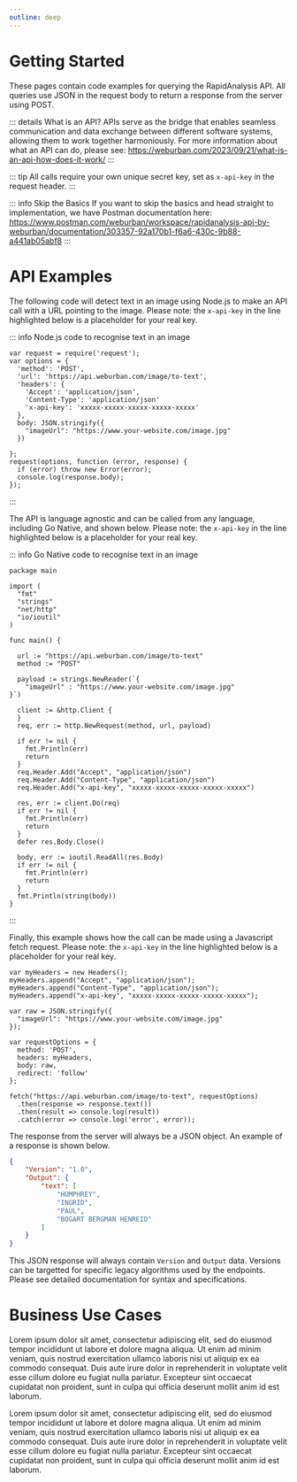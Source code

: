 ```yaml
---
outline: deep
---
```


# Getting Started

These pages contain code examples for querying the RapidAnalysis API. All queries use JSON in the request body to return a response from the server using POST. 

::: details What is an API?
APIs serve as the bridge that enables seamless communication and data exchange between different software systems, allowing them to work together harmoniously. 
For more information about what an API can do, please see: https://weburban.com/2023/09/21/what-is-an-api-how-does-it-work/
:::

::: tip
All calls require your own unique secret key, set as `x-api-key` in the request header. 
:::

::: info Skip the Basics
If you want to skip the basics and head straight to implementation, we have Postman documentation here: https://www.postman.com/weburban/workspace/rapidanalysis-api-by-weburban/documentation/303357-92a170b1-f6a6-430c-9b88-a441ab05abf8
:::

# API Examples

The following code will detect text in an image using Node.js to make an API call with a URL pointing to the image. Please note: the `x-api-key` in the line highlighted below is a placeholder for your real key. 

::: info Node.js code to recognise text in an image 
```js{10}
var request = require('request');
var options = {
  'method': 'POST',
  'url': 'https://api.weburban.com/image/to-text',
  'headers': {
    'Accept': 'application/json',
    'Content-Type': 'application/json'
    'x-api-key': 'xxxxx-xxxxx-xxxxx-xxxxx-xxxxx'
  },
  body: JSON.stringify({
    "imageUrl": "https://www.your-website.com/image.jpg"
  })

};
request(options, function (error, response) {
  if (error) throw new Error(error);
  console.log(response.body);
});
```
:::

The API is language agnostic and can be called from any language, including Go Native, and shown below. Please note: the `x-api-key` in the line highlighted below is a placeholder for your real key. 

::: info Go Native code to recognise text in an image
```go{29}
package main

import (
  "fmt"
  "strings"
  "net/http"
  "io/ioutil"
)

func main() {

  url := "https://api.weburban.com/image/to-text"
  method := "POST"

  payload := strings.NewReader(`{
    "imageUrl" : "https://www.your-website.com/image.jpg"
}`)

  client := &http.Client {
  }
  req, err := http.NewRequest(method, url, payload)

  if err != nil {
    fmt.Println(err)
    return
  }
  req.Header.Add("Accept", "application/json")
  req.Header.Add("Content-Type", "application/json")
  req.Header.Add("x-api-key", "xxxxx-xxxxx-xxxxx-xxxxx-xxxxx")

  res, err := client.Do(req)
  if err != nil {
    fmt.Println(err)
    return
  }
  defer res.Body.Close()

  body, err := ioutil.ReadAll(res.Body)
  if err != nil {
    fmt.Println(err)
    return
  }
  fmt.Println(string(body))
}
```
:::

Finally, this example shows how the call can be made using a Javascript fetch request. Please note: the `x-api-key` in the line highlighted below is a placeholder for your real key. 

```js{4}
var myHeaders = new Headers();
myHeaders.append("Accept", "application/json");
myHeaders.append("Content-Type", "application/json");
myHeaders.append("x-api-key", "xxxxx-xxxxx-xxxxx-xxxxx-xxxxx");

var raw = JSON.stringify({
  "imageUrl": "https://www.your-website.com/image.jpg"
});

var requestOptions = {
  method: 'POST',
  headers: myHeaders,
  body: raw,
  redirect: 'follow'
};

fetch("https://api.weburban.com/image/to-text", requestOptions)
  .then(response => response.text())
  .then(result => console.log(result))
  .catch(error => console.log('error', error));
```

The response from the server will always be a JSON object. An example of a response is shown below. 

```json
{
    "Version": "1.0",
    "Output": {
        "text": [
            "HUMPHREY",
            "INGRID",
            "PAUL",
            "BOGART BERGMAN HENREID"
        ]
    }
}
```

This JSON response will always contain `Version` and `Output` data. Versions can be targetted for specific legacy algorithms used by the endpoints. Please see detailed documentation for syntax and specifications. 

# Business Use Cases

Lorem ipsum dolor sit amet, consectetur adipiscing elit, sed do eiusmod tempor incididunt ut labore et dolore magna aliqua. Ut enim ad minim veniam, quis nostrud exercitation ullamco laboris nisi ut aliquip ex ea commodo consequat. Duis aute irure dolor in reprehenderit in voluptate velit esse cillum dolore eu fugiat nulla pariatur. Excepteur sint occaecat cupidatat non proident, sunt in culpa qui officia deserunt mollit anim id est laborum.

Lorem ipsum dolor sit amet, consectetur adipiscing elit, sed do eiusmod tempor incididunt ut labore et dolore magna aliqua. Ut enim ad minim veniam, quis nostrud exercitation ullamco laboris nisi ut aliquip ex ea commodo consequat. Duis aute irure dolor in reprehenderit in voluptate velit esse cillum dolore eu fugiat nulla pariatur. Excepteur sint occaecat cupidatat non proident, sunt in culpa qui officia deserunt mollit anim id est laborum.
